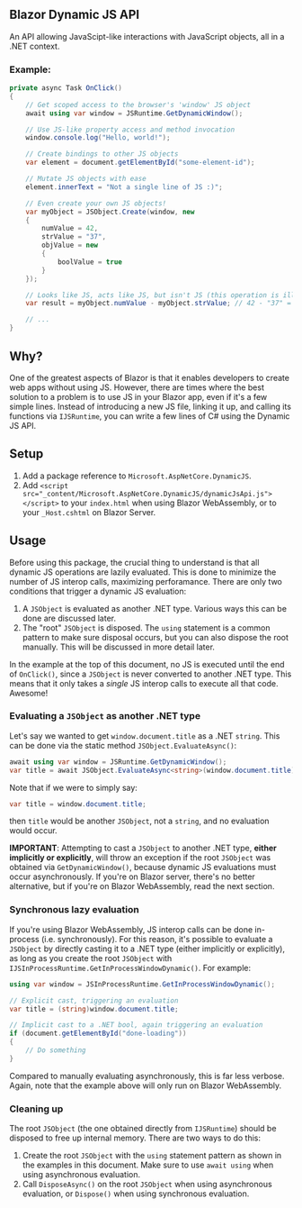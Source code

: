 ## Blazor Dynamic JS API
An API allowing JavaScipt-like interactions with JavaScript objects, all in a .NET context.

### Example:
```csharp
private async Task OnClick()
{
    // Get scoped access to the browser's 'window' JS object
    await using var window = JSRuntime.GetDynamicWindow();

    // Use JS-like property access and method invocation
    window.console.log("Hello, world!");

    // Create bindings to other JS objects
    var element = document.getElementById("some-element-id");

    // Mutate JS objects with ease
    element.innerText = "Not a single line of JS :)";

    // Even create your own JS objects!
    var myObject = JSObject.Create(window, new
    {
        numValue = 42,
        strValue = "37",
        objValue = new
        {
            boolValue = true
        }
    });

    // Looks like JS, acts like JS, but isn't JS (this operation is illegal in normal C#!)
    var result = myObject.numValue - myObject.strValue; // 42 - "37" = 5

    // ...
}
```

## Why?
One of the greatest aspects of Blazor is that it enables developers to create web apps without using JS. However, there are times where the best solution to a problem is to use JS in your Blazor app, even if it's a few simple lines. Instead of introducing a new JS file, linking it up, and calling its functions via `IJSRuntime`, you can write a few lines of C# using the Dynamic JS API.

## Setup
1. Add a package reference to `Microsoft.AspNetCore.DynamicJS`.
2. Add `<script src="_content/Microsoft.AspNetCore.DynamicJS/dynamicJsApi.js"></script>` to your `index.html` when using Blazor WebAssembly, or to your `_Host.cshtml` on Blazor Server.

## Usage
Before using this package, the crucial thing to understand is that all dynamic JS operations are lazily evaluated. This is done to minimize the number of JS interop calls, maximizing perforamance. There are only two conditions that trigger a dynamic JS evaluation:
1. A `JSObject` is evaluated as another .NET type. Various ways this can be done are discussed later.
2. The "root" `JSObject` is disposed. The `using` statement is a common pattern to make sure disposal occurs, but you can also dispose the root manually. This will be discussed in more detail later.

In the example at the top of this document, no JS is executed until the end of `OnClick()`, since a `JSObject` is never converted to another .NET type. This means that it only takes a *single* JS interop calls to execute all that code. Awesome!

### Evaluating a `JSObject` as another .NET type
Let's say we wanted to get `window.document.title` as a .NET `string`. This can be done via the static method `JSObject.EvaluateAsync()`:

```csharp
await using var window = JSRuntime.GetDynamicWindow();
var title = await JSObject.EvaluateAsync<string>(window.document.title);
```

Note that if we were to simply say:
```csharp
var title = window.document.title;
```
then `title` would be another `JSObject`, not a `string`, and no evaluation would occur.

**IMPORTANT**: Attempting to cast a `JSObject` to another .NET type, **either implicitly or explicitly**, will throw an exception if the root `JSObject` was obtained via `GetDynamicWindow()`, because dynamic JS evaluations must occur asynchronously. If you're on Blazor server, there's no better alternative, but if you're on Blazor WebAssembly, read the next section.

### Synchronous lazy evaluation
If you're using Blazor WebAssembly, JS interop calls can be done in-process (i.e. synchronously). For this reason, it's possible to evaluate a `JSObject` by directly casting it to a .NET type (either implicitly or explicitly), as long as you create the root `JSObject` with `IJSInProcessRuntime.GetInProcessWindowDynamic()`. For example:
```csharp
using var window = JSInProcessRuntime.GetInProcessWindowDynamic();

// Explicit cast, triggering an evaluation
var title = (string)window.document.title;

// Implicit cast to a .NET bool, again triggering an evaluation
if (document.getElementById("done-loading"))
{
    // Do something
}
```

Compared to manually evaluating asynchronously, this is far less verbose. Again, note that the example above will only run on Blazor WebAssembly.

### Cleaning up
The root `JSObject` (the one obtained directly from `IJSRuntime`) should be disposed to free up internal memory. There are two ways to do this:
1. Create the root `JSObject` with the `using` statement pattern as shown in the examples in this document. Make sure to use `await using` when using asynchronous evaluation.
2. Call `DisposeAsync()` on the root `JSObject` when using asynchronous evaluation, or `Dispose()` when using synchronous evaluation.
